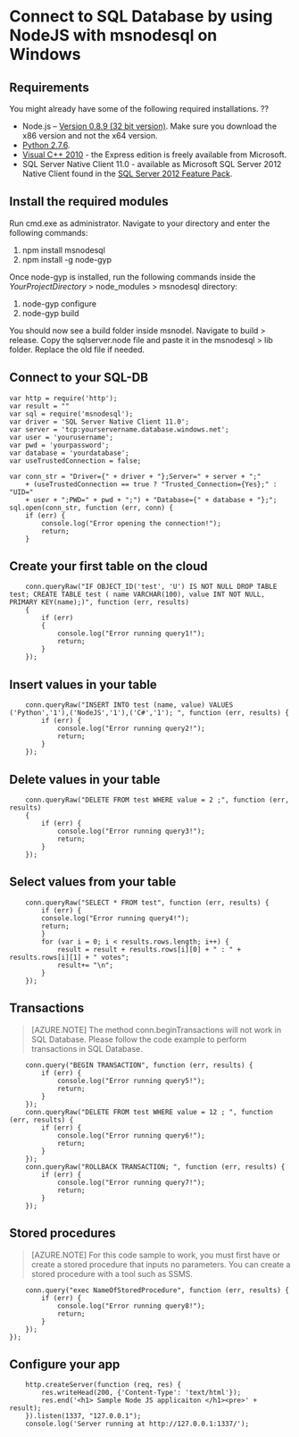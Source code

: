 <properties 
	pageTitle="Connect to SQL Database by using NodeJS with msnodesql on Windows" 
	description="Give a code sample you can use to connect to Azure SQL Database."
	services="sql-database" 
	documentationCenter="" 
	authors="meet-bhagdev" 
	manager="jeffreyg" 
	editor=""/>


<tags 
	ms.service="sql-database" 
	ms.workload="sql-database" 
	ms.tgt_pltfrm="na" 
	ms.devlang="nodejs" 
	ms.topic="article" 
	ms.date="04/13/2015" 
	ms.author="mebha"/>


# Connect to SQL Database by using NodeJS with msnodesql on Windows


## Requirements


You might already have some of the following required installations. ??


-  Node.js – [Version 0.8.9 (32 bit version)](http://blog.nodejs.org/2012/09/11/node-v0-8-9-stable/).  Make sure you download the x86 version and not the x64 version.
- [Python 2.7.6](https://www.python.org/download/releases/2.7.6/).
- [Visual C++ 2010](https://app.vssps.visualstudio.com/profile/review?download=true&family=VisualStudioCExpress&release=VisualStudio2010&type=web&slcid=0x409&context=eyJwZSI6MSwicGMiOjEsImljIjoxLCJhbyI6MCwiYW0iOjEsIm9wIjpudWxsLCJhZCI6bnVsbCwiZmEiOjAsImF1IjpudWxsLCJjdiI6OTY4OTg2MzU1LCJmcyI6MCwic3UiOjAsImVyIjoxfQ2) - the Express edition is freely available from Microsoft.
- SQL Server Native Client 11.0 - available as Microsoft SQL Server 2012 Native Client found in the [SQL Server 2012 Feature Pack](http://www.microsoft.com/en-us/download/details.aspx?id=29065).



## Install the required modules
Run cmd.exe as administrator. Navigate to your directory and enter the following commands:


1. npm install msnodesql
2. npm install -g node-gyp


Once node-gyp is installed, run the following commands inside the *YourProjectDirectory* > node_modules > msnodesql directory:


1. node-gyp configure 
2. node-gyp build


You should now see a build folder inside msnodel. Navigate to build > release. Copy the sqlserver.node file and paste it in the msnodesql > lib folder. Replace the old file if needed.


## Connect to your SQL-DB


	var http = require('http');
	var result = ""
	var sql = require('msnodesql');
	var driver = 'SQL Server Native Client 11.0';
	var server = 'tcp:yourservername.database.windows.net';
	var user = 'yourusername';
	var pwd = 'yourpassword';
	var database = 'yourdatabase';
	var useTrustedConnection = false;
	
	var conn_str = "Driver={" + driver + "};Server=" + server + ";"
		+ (useTrustedConnection == true ? "Trusted_Connection={Yes};" : "UID="
		+ user + ";PWD=" + pwd + ";") + "Database={" + database + "};";
	sql.open(conn_str, function (err, conn) {
		if (err) {
    		console.log("Error opening the connection!");
    		return;
		}


## Create your first table on the cloud


		conn.queryRaw("IF OBJECT_ID('test', 'U') IS NOT NULL DROP TABLE test; CREATE TABLE test ( name VARCHAR(100), value INT NOT NULL, PRIMARY KEY(name);)", function (err, results) 
		{
			if (err) 
			{
				console.log("Error running query1!");
				return;
			}
		});
	
	
## Insert values in your table
	
	
		conn.queryRaw("INSERT INTO test (name, value) VALUES ('Python','1'),('NodeJS','1'),('C#','1'); ", function (err, results) {
			if (err) {
				console.log("Error running query2!");
				return;
			}
		});
	
	
## Delete values in your table
	
	
		conn.queryRaw("DELETE FROM test WHERE value = 2 ;", function (err, results)
		{
			if (err) {
				console.log("Error running query3!");
				return;
			}
		});
	
	
## Select values from your table
	
	
		conn.queryRaw("SELECT * FROM test", function (err, results) {
			if (err) {
			console.log("Error running query4!");
			return;
			}
			for (var i = 0; i < results.rows.length; i++) {
				result = result + results.rows[i][0] + " : " + results.rows[i][1] + " votes";
				result+= "\n";
			}
		});
	
	
## Transactions
	
	
> [AZURE.NOTE] The method conn.beginTransactions will not work in SQL Database. Please follow the code example to perform transactions in SQL Database.
	
	
		conn.query("BEGIN TRANSACTION", function (err, results) {
			if (err) {
				console.log("Error running query5!");
				return;
			}
		});
		conn.queryRaw("DELETE FROM test WHERE value = 12 ; ", function (err, results) {
			if (err) {
				console.log("Error running query6!");
				return;
			}
		});
		conn.queryRaw("ROLLBACK TRANSACTION; ", function (err, results) {
			if (err) {
				console.log("Error running query7!");
				return;
			}
		});
	
	
## Stored procedures
	
	
> [AZURE.NOTE] For this code sample to work, you must first have or create a stored procedure that inputs no parameters. You can create a stored procedure with a tool such as SSMS.
	
	
		conn.query("exec NameOfStoredProcedure", function (err, results) {
			if (err) {
				console.log("Error running query8!");
				return;
			}
		});
	});

	
## Configure your app
	
	
		http.createServer(function (req, res) {
			res.writeHead(200, {'Content-Type': 'text/html'});
			res.end('<h1> Sample Node JS applicaiton </h1><pre>' + result);
		}).listen(1337, "127.0.0.1");
		console.log('Server running at http://127.0.0.1:1337/');
	
